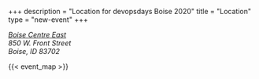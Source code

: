 +++
description = "Location for devopsdays Boise 2020"
title = "Location"
type = "new-event"
+++
<address>
<a href="http://boisecentre.com/">Boise Centre East</a><br>
850 W. Front Street<br>
Boise, ID 83702<br>
</address>



<!-- Uncomment this only if you have set the coordinates for your location in the config yaml. Get Latitude and Longitude of a Point: http://itouchmap.com/latlong.html -->
{{< event_map >}}